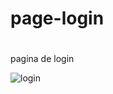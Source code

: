 # page-login
#
pagina de login

![login](https://user-images.githubusercontent.com/109318303/228837011-1a3626b5-3a71-415e-ba63-4c365a2765a5.png)
